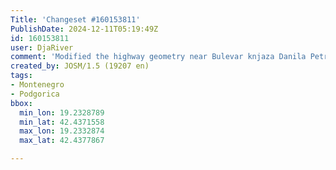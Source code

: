 ```yaml
---
Title: 'Changeset #160153811'
PublishDate: 2024-12-11T05:19:49Z
id: 160153811
user: DjaRiver
comment: 'Modified the highway geometry near Bulevar knjaza Danila Petrovića #adt'
created_by: JOSM/1.5 (19207 en)
tags:
- Montenegro
- Podgorica
bbox:
  min_lon: 19.2328789
  min_lat: 42.4371558
  max_lon: 19.2332874
  max_lat: 42.4377867

---
```

